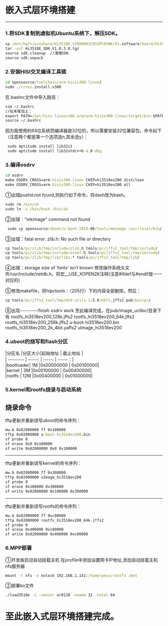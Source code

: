# 嵌入式层环境搭建

------

### 1.将SDK复制到虚拟机Ubuntu系统下，解压SDK。
```cmd
cp /mnt/hgfs/winshare/Hi3518E_V200R001C01SPC030K/01.software/board/Hi3518E_SDK_V1.0.3.0.tgz  ./
tar -xvf Hi3518E_SDK_V1.0.3.0.tgz 
source sdk.cleanup  //清理SDK
source sdk.unpack 
```

### 2.安装HISI交叉编译工具链
```cmd
cd opensource/toolchain/arm-hisiv300-linux/
sudo ./cross.install.v300
```
在.bashrc文件中导入路径：
```cmd
vim ~/.bashrc
//在末尾加上：
export PATH=/opt/hisi-linux/x86-arm/arm-hisiv300-linux/target/bin:$PATH
source ~/.bashrc
```

因为我使用的64位系统而编译器是32位的，所以需要安装32位兼容包，命令如下（注意两个都是第一个选项选n,其余选y）：
```cmd
 sudo aptitude install lib32z1
 sudo aptitude install lib32stdc++6-4.8-dbg
```

### 3.编译osdrv
```cmd
cd osdrv
make OSDRV_CROSS=arm-hisiv300-linux CHIP=hi3518ev200 distclean
make OSDRV_CROSS=arm-hisiv300-linux CHIP=hi3518ev200 all
```
①出错pushd:not found,则执行如下命令，将dash改为bash。
```cmd
sudo rm /bin/sh
sudo ln -s /bin/bash /bin/sh
```

②出错："mkimage" command not found 
```cmd
 sudo cp opensource/uboot/u-boot-2010.06/tools/mkimage /usr/local/bin/
```

③出错：fatal error: zlib.h: No such file or directory
```cmd
cp tools/pc/zlib/tmp/include/zlib.h tools/pc/jffs2_tool/tmp/include/
cp tools/pc/zlib/tmp/include/zconf.h tools/pc/jffs2_tool/tmp/include/
cp tools/pc/zlib/tmp/lib/libz.* tools/pc/jffs2_tool/tmp/lib/
```
④出错：storage size of ‘hints’ isn’t known
修改操作系统头文件/usr/include/netdb.h，将宏__USE_XOPEN2K注释(注意#ifdef与#endif是一一对应的)

⑤修改makefile，将hipctools：（205行）下的内容全部删除。然后：
```cmd
cp tools/pc/jffs2_tool/tmp/mtd-utils-1.5.0/mkfs.jffs2 pub/bin/pc/
```
⑥出现---------finish osdrv work
至此编译完成，在pub/image_uclibc/目录下有
rootfs_hi3518ev200_128k.jffs2      rootfs_hi3518ev200_64k.jffs2
rootfs_hi3518ev200_256k.jffs2      u-boot-hi3518ev200.bin
rootfs_hi3518ev200_2k_4bit.yaffs2  uImage_hi3518ev200


### 4.uboot的烧写和flash分区

|分区名	   |分区大小|起始地址	|	截止地址  |           
| -------- | -----: | :----:    | -----：|                
|bootloader|    1M  |0x00000000	|	0x00100000|             
|kernel    |	3M	|0x00100000	|	0x00400000|             
|rootfs    |	12M	|0x00400000	|	0x01000000|               

### 5.kernel和rootfs烧录与启动系统
烧录命令
---------------------------------------------------
tftp更新并重新烧写uboot的命令序列：
```cmd
mw.b 0x82000000 ff 0x100000
tftp 0x82000000 u-boot-hi3518ev200.bin
sf probe 0
sf erase 0x0 0x100000
sf write 0x82000000 0x0 0x100000
```
--------------------------------------------------
tftp更新并重新烧写kernel的命令序列：
```cmd
mw.b 0x82000000 ff 0x300000
tftp 0x82000000 uImage_hi3518ev200
sf probe 0
sf erase 0x100000 0x300000
sf write 0x82000000 0x100000 0x300000
```
---------------------------------------------------
tftp更新并重新烧写rootfs的命令序列：
```cmd
mw.b 0x82000000 ff 0xc00000
tftp 0x82000000 rootfs_hi3518ev200_64k.jffs2
sf probe 0
sf erase 0x400000 0xc00000
sf write 0x82000000 0x400000 0xc00000
```

### 6.MPP部署
①开发板启动自动挂载主机
在profile中添加设置网卡IP地址,添加自动挂载主机nfs服务器
```cmd
mount -t nfs -o nolock 192.168.1.141:/home/peco/rootfs /mnt
```
②部署ko文件
```cmd
./load3518e -i -sensor ar0130 -osmem 32 -total 64
```

# 至此嵌入式层环境搭建完成。

